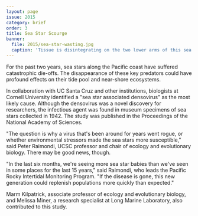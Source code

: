 ```yaml
---
layout: page
issue: 2015
category: brief
order: 3
title: Sea Star Scourge
banner:
  file: 2015/sea-star-wasting.jpg
  caption: 'Tissue is disintegrating on the two lower arms of this sea star affected by sea star wasting syndrome.'
---
```


For the past two years, sea stars along the Pacific coast have suffered catastrophic die-offs. The disappearance of these key predators could have profound effects on their tide pool and near-shore ecosystems.

In collaboration with UC Santa Cruz and other institutions, biologists at Cornell University identified a "sea star associated densovirus" as the most likely cause. Although the densovirus was a novel discovery for researchers, the infectious agent was found in museum specimens of sea stars collected in 1942. The study was published in the Proceedings of the National Academy of Sciences.

"The question is why a virus that's been around for years went rogue, or whether environmental stressors made the sea stars more susceptible," said Peter Raimondi, UCSC professor and chair of ecology and evolutionary biology.
There may be good news, though.

"In the last six months, we're seeing more sea star babies than we've seen in some places for the last 15 years," said Raimondi, who leads the Pacific Rocky Intertidal Monitoring Program. "If the disease is gone, this new generation could replenish populations more quickly than expected."

Marm Kilpatrick, associate professor of ecology and evolutionary biology, and Melissa Miner, a research specialist at Long Marine Laboratory, also contributed to this study.

